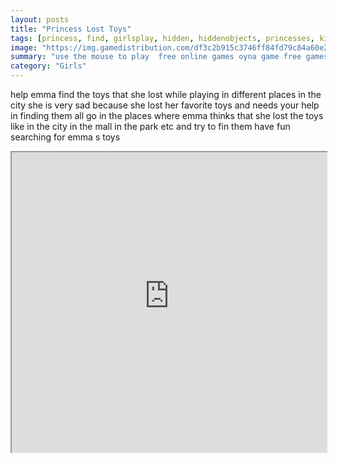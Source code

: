 ```yaml
---
layout: posts
title: "Princess Lost Toys"
tags: [princess, find, girlsplay, hidden, hiddenobjects, princesses, kidspuzzles, puzzleescape, free, online, games, oyna, game, free, games, play, play, games]
image: "https://img.gamedistribution.com/df3c2b915c3746ff84fd79c84a60e2cf-512x384.jpeg"
summary: "use the mouse to play  free online games oyna game free games play play games"
category: "Girls"
---
```


help emma find the toys that she lost while playing in different places in the city she is very sad because she lost her favorite toys and needs your help in finding them all go in the places where emma thinks that she lost the toys like in the city in the mall in the park etc and try to fin them have fun searching for emma s toys

<iframe width="100%" height="480px;" src="https://html5.gamedistribution.com/df3c2b915c3746ff84fd79c84a60e2cf/"></iframe>